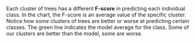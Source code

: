 <p class="text-font">
Each cluster of trees has a different <b>F-score</b> in predicting each individual class. In the chart, the F-score is an average value of the specific cluster.
Notice how some clusters of trees are better or worse at predicting certain classes. The green line indicates the model average for the class. Some of our clusters are better than the model, some are worse.
<br>
